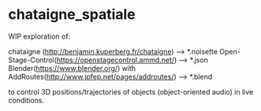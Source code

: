 # chataigne_spatiale
 WIP exploration of:

chataigne (http://benjamin.kuperberg.fr/chataigne) --> *.noisette
Open-Stage-Control(https://openstagecontrol.ammd.net/) --> *.json
Blender(https://www.blender.org/) with AddRoutes(http://www.jpfep.net/pages/addroutes/) --> *.blend

to control 3D positions/trajectories of objects (object-oriented audio) in live conditions.
